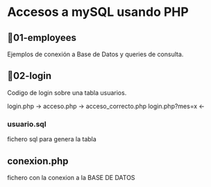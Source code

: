 # Accesos a mySQL usando PHP

## 📁01-employees

Ejemplos de conexión a Base de Datos y queries de consulta.

## 📁02-login

Codigo de login sobre una tabla usuarios.

login.php        ->   acceso.php    -> acceso_correcto.php
login.php?mes=x  <- 

### usuario.sql 
fichero sql para genera la tabla 

## conexion.php 
fichero con la conexion a la BASE DE DATOS
